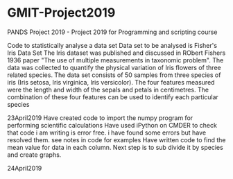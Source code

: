 # GMIT-Project2019
PANDS Project 2019 - Project 2019 for Programming and scripting course

Code to statistically analyse a data set
Data set to be analysed is Fisher's Iris Data Set
The Iris dataset was published and discussed in RObert Fishers 1936 paper "The use of multiple measurements in taxonomic problem". The data was collected to quantify the physical variation of Iris flowers of three related species. 
The data set consists of 50 samples from three species of iris (Iris setosa, Iris virginica, Iris versicolor). 
The four features measured were the length and width of the sepals and petals in centimetres. 
The combination of these four features can be used to identify each particular species

23April2019
    Have created code to import the numpy program for performing scientific calculations
    Have used iPython on CMDER to check that code i am writing is error free. i have found some errors but have resolved them. see notes in code for examples
    Have written code to find the mean value for data in each column. Next step is to sub divide it by species and create graphs.

24April2019
